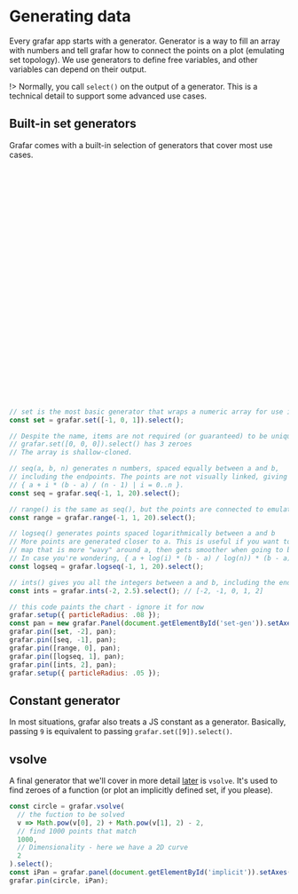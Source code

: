 # Generating data

Every grafar app starts with a generator. Generator is a way to fill an array with numbers and tell grafar how to connect the points on a plot (emulating set topology). We use generators to define free variables, and other variables can depend on their output.

!> Normally, you call `select()` on the output of a generator. This is a technical detail to support some advanced use cases.

## Built-in set generators

Grafar comes with a built-in selection of generators that cover most use cases.

<div data-sample>
  <div id="set-gen" style="height: 420px"></div>
</div>

```js
// set is the most basic generator that wraps a numeric array for use in grafar.
const set = grafar.set([-1, 0, 1]).select();

// Despite the name, items are not required (or guaranteed) to be unique.
// grafar.set([0, 0, 0]).select() has 3 zeroes
// The array is shallow-cloned.

// seq(a, b, n) generates n numbers, spaced equally between a and b,
// including the endpoints. The points are not visually linked, giving you a set like
// { a + i * (b - a) / (n - 1) | i = 0..n }.
const seq = grafar.seq(-1, 1, 20).select();

// range() is the same as seq(), but the points are connected to emulate [a, b]
const range = grafar.range(-1, 1, 20).select();

// logseq() generates points spaced logarithmically between a and b
// More points are generated closer to a. This is useful if you want to apply a
// map that is more "wavy" around a, then gets smoother when going to b.
// In case you're wondering, { a + log(i) * (b - a) / log(n)) * (b - a) | i = 0..n }
const logseq = grafar.logseq(-1, 1, 20).select();

// ints() gives you all the integers between a and b, including the endpoints.
const ints = grafar.ints(-2, 2.5).select(); // [-2, -1, 0, 1, 2]

// this code paints the chart - ignore it for now
grafar.setup({ particleRadius: .08 });
const pan = new grafar.Panel(document.getElementById('set-gen')).setAxes(['x', 'y']).clearAxes();
grafar.pin([set, -2], pan);
grafar.pin([seq, -1], pan);
grafar.pin([range, 0], pan);
grafar.pin([logseq, 1], pan);
grafar.pin([ints, 2], pan);
grafar.setup({ particleRadius: .05 });
```

## Constant generator

In most situations, grafar also treats a JS constant as a generator. Basically, passing `9` is equivalent to passing `grafar.set([9]).select()`.

## vsolve

A final generator that we'll cover in more detail [later](tutorial/5-implicit.md) is `vsolve`. It's used to find zeroes of a function (or plot an implicitly defined set, if you please).

<div data-sample>
  <div id="implicit"></div>
</div>

```js
const circle = grafar.vsolve(
  // the fuction to be solved
  v => Math.pow(v[0], 2) + Math.pow(v[1], 2) - 2,
  // find 1000 points that match
  1000,
  // Dimensionality - here we have a 2D curve
  2
).select();
const iPan = grafar.panel(document.getElementById('implicit')).setAxes(['x', 'y']);
grafar.pin(circle, iPan);
```
